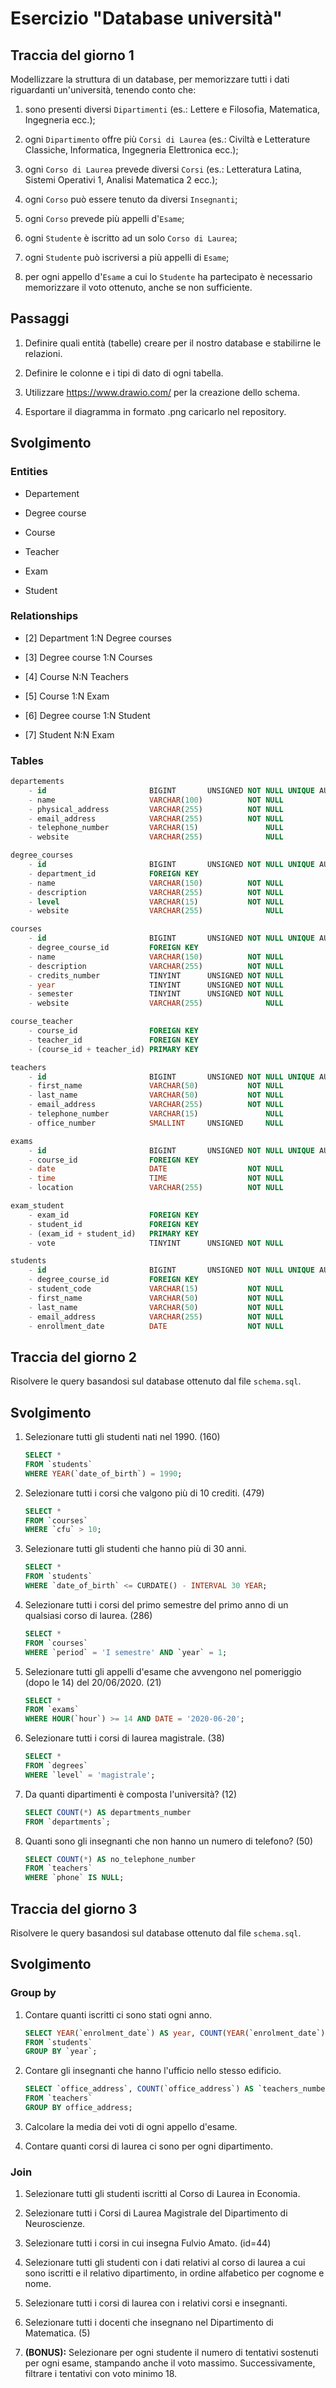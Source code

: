# Esercizio "Database università"

## Traccia del giorno 1

Modellizzare la struttura di un database, per memorizzare tutti i dati riguardanti un'università, tenendo conto che:

1. sono presenti diversi `Dipartimenti` (es.: Lettere e Filosofia, Matematica, Ingegneria ecc.);

2. ogni `Dipartimento` offre più `Corsi di Laurea` (es.: Civiltà e Letterature Classiche, Informatica, Ingegneria Elettronica ecc.);

3. ogni `Corso di Laurea` prevede diversi `Corsi` (es.: Letteratura Latina, Sistemi Operativi 1, Analisi Matematica 2 ecc.);

4. ogni `Corso` può essere tenuto da diversi `Insegnanti`;

5. ogni `Corso` prevede più appelli d'`Esame`;

6. ogni `Studente` è iscritto ad un solo `Corso di Laurea`;

7. ogni `Studente` può iscriversi a più appelli di `Esame`;

8. per ogni appello d'`Esame` a cui lo `Studente` ha partecipato è necessario memorizzare il voto ottenuto, anche se non sufficiente.

## Passaggi

1. Definire quali entità (tabelle) creare per il nostro database e stabilirne le relazioni.

2. Definire le colonne e i tipi di dato di ogni tabella.

3. Utilizzare https://www.drawio.com/ per la creazione dello schema.

4. Esportare il diagramma in formato .png caricarlo nel repository.

## Svolgimento

### Entities

- Departement

- Degree course

- Course

- Teacher

- Exam

- Student

### Relationships

- [2] Department     1:N Degree courses
 
- [3] Degree course  1:N Courses
 
- [4] Course         N:N Teachers
 
- [5] Course         1:N Exam

- [6] Degree course  1:N Student

- [7] Student        N:N Exam

### Tables

```sql
departements
    - id                       BIGINT       UNSIGNED NOT NULL UNIQUE AUTO_INCREMENT PRIMARY KEY
    - name                     VARCHAR(100)          NOT NULL
    - physical_address         VARCHAR(255)          NOT NULL
    - email_address            VARCHAR(255)          NOT NULL
    - telephone_number         VARCHAR(15)               NULL
    - website                  VARCHAR(255)              NULL
```

```sql
degree_courses
    - id                       BIGINT       UNSIGNED NOT NULL UNIQUE AUTO_INCREMENT PRIMARY KEY
    - department_id            FOREIGN KEY
    - name                     VARCHAR(150)          NOT NULL
    - description              VARCHAR(255)          NOT NULL
    - level                    VARCHAR(15)           NOT NULL
    - website                  VARCHAR(255)              NULL
```

```sql
courses
    - id                       BIGINT       UNSIGNED NOT NULL UNIQUE AUTO_INCREMENT PRIMARY KEY
    - degree_course_id         FOREIGN KEY
    - name                     VARCHAR(150)          NOT NULL
    - description              VARCHAR(255)          NOT NULL
    - credits_number           TINYINT      UNSIGNED NOT NULL
    - year                     TINYINT      UNSIGNED NOT NULL
    - semester                 TINYINT      UNSIGNED NOT NULL
    - website                  VARCHAR(255)              NULL
```

```sql
course_teacher
    - course_id                FOREIGN KEY
    - teacher_id               FOREIGN KEY
    - (course_id + teacher_id) PRIMARY KEY
```

```sql
teachers
    - id                       BIGINT       UNSIGNED NOT NULL UNIQUE AUTO_INCREMENT PRIMARY KEY
    - first_name               VARCHAR(50)           NOT NULL
    - last_name                VARCHAR(50)           NOT NULL
    - email_address            VARCHAR(255)          NOT NULL
    - telephone_number         VARCHAR(15)               NULL
    - office_number            SMALLINT     UNSIGNED     NULL
```

```sql
exams
    - id                       BIGINT       UNSIGNED NOT NULL UNIQUE AUTO_INCREMENT PRIMARY KEY
    - course_id                FOREIGN KEY
    - date                     DATE                  NOT NULL
    - time                     TIME                  NOT NULL
    - location                 VARCHAR(255)          NOT NULL
```

```sql
exam_student
    - exam_id                  FOREIGN KEY
    - student_id               FOREIGN KEY
    - (exam_id + student_id)   PRIMARY KEY
    - vote                     TINYINT      UNSIGNED NOT NULL
```

```sql
students
    - id                       BIGINT       UNSIGNED NOT NULL UNIQUE AUTO_INCREMENT PRIMARY KEY
    - degree_course_id         FOREIGN KEY
    - student_code             VARCHAR(15)           NOT NULL
    - first_name               VARCHAR(50)           NOT NULL
    - last_name                VARCHAR(50)           NOT NULL
    - email_address            VARCHAR(255)          NOT NULL
    - enrollment_date          DATE                  NOT NULL
```



## Traccia del giorno 2

Risolvere le query basandosi sul database ottenuto dal file `schema.sql`.

## Svolgimento

1. Selezionare tutti gli studenti nati nel 1990. (160)

    ```sql
    SELECT *
    FROM `students`
    WHERE YEAR(`date_of_birth`) = 1990;
    ```

2. Selezionare tutti i corsi che valgono più di 10 crediti. (479)

    ```sql
    SELECT *
    FROM `courses`
    WHERE `cfu` > 10;
    ```

3. Selezionare tutti gli studenti che hanno più di 30 anni.

    ```sql
    SELECT *
    FROM `students`
    WHERE `date_of_birth` <= CURDATE() - INTERVAL 30 YEAR;
    ```

4. Selezionare tutti i corsi del primo semestre del primo anno di un qualsiasi corso di laurea. (286)

    ```sql
    SELECT *
    FROM `courses`
    WHERE `period` = 'I semestre' AND `year` = 1;
    ```

5. Selezionare tutti gli appelli d'esame che avvengono nel pomeriggio (dopo le 14) del 20/06/2020. (21)

    ```sql
    SELECT *
    FROM `exams`
    WHERE HOUR(`hour`) >= 14 AND DATE = '2020-06-20';
    ```

6. Selezionare tutti i corsi di laurea magistrale. (38)

    ```sql
    SELECT *
    FROM `degrees`
    WHERE `level` = 'magistrale';
    ```

7. Da quanti dipartimenti è composta l'università? (12)

    ```sql
    SELECT COUNT(*) AS departments_number
    FROM `departments`;
    ```

8. Quanti sono gli insegnanti che non hanno un numero di telefono? (50)

    ```sql
    SELECT COUNT(*) AS no_telephone_number
    FROM `teachers`
    WHERE `phone` IS NULL;
    ```



## Traccia del giorno 3

Risolvere le query basandosi sul database ottenuto dal file `schema.sql`.

## Svolgimento

### Group by

1. Contare quanti iscritti ci sono stati ogni anno.

    ```sql
    SELECT YEAR(`enrolment_date`) AS year, COUNT(YEAR(`enrolment_date`)) AS `enrollments_number`
    FROM `students`
    GROUP BY `year`;
    ```

2. Contare gli insegnanti che hanno l'ufficio nello stesso edificio.

    ```sql
    SELECT `office_address`, COUNT(`office_address`) AS `teachers_number`
    FROM `teachers`
    GROUP BY office_address;
    ```

3. Calcolare la media dei voti di ogni appello d'esame.

4. Contare quanti corsi di laurea ci sono per ogni dipartimento.

### Join

1. Selezionare tutti gli studenti iscritti al Corso di Laurea in Economia.

2. Selezionare tutti i Corsi di Laurea Magistrale del Dipartimento di Neuroscienze.

3. Selezionare tutti i corsi in cui insegna Fulvio Amato. (id=44)

4. Selezionare tutti gli studenti con i dati relativi al corso di laurea a cui sono iscritti e il relativo dipartimento, in ordine alfabetico per cognome e nome.

5. Selezionare tutti i corsi di laurea con i relativi corsi e insegnanti.

6. Selezionare tutti i docenti che insegnano nel Dipartimento di Matematica. (5)

7. **(BONUS):** Selezionare per ogni studente il numero di tentativi sostenuti per ogni esame, stampando anche il voto massimo. Successivamente, filtrare i tentativi con voto minimo 18.